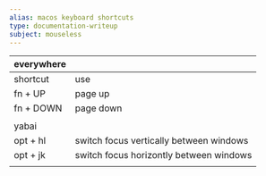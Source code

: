 ```yaml
---
alias: macos keyboard shortcuts
type: documentation-writeup
subject: mouseless
---
```




| everywhere |                                         |
| ---------- | --------------------------------------- |
| shortcut   | use                                     |
| fn + UP    | page up                                 |
| fn + DOWN  | page down                               |
|            |                                         |
| yabai      |                                         |
| opt + hl   | switch focus vertically between windows |
| opt + jk   | switch focus horizontly between windows |
|            |                                         |

